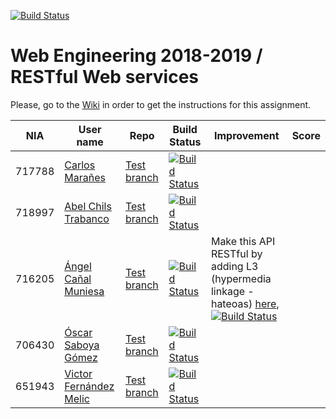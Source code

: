 [![Build Status](https://travis-ci.org/UNIZAR-30246-WebEngineering/lab3-restful-ws.svg?branch=master)](https://travis-ci.org/UNIZAR-30246-WebEngineering/lab3-restful-ws)
# Web Engineering 2018-2019 / RESTful Web services
Please, go to the [Wiki](https://github.com/UNIZAR-30246-WebEngineering/lab3-restful-ws/wiki) in order to get the instructions for this assignment.

| NIA    | User name | Repo | Build Status | Improvement | Score
|--------|-----------|------|--------------|-------------|--------
| 717788 | [Carlos Marañes](https://github.com/carlosmn1997) | [Test branch](https://github.com/carlosmn1997/lab3-restful-ws/tree/test) | [![Build Status](https://travis-ci.org/carlosmn1997/lab3-restful-ws.svg)](https://travis-ci.org/carlosmn1997/lab3-restful-ws) | |
| 718997 | [Abel Chils Trabanco](https://github.com/AbelChT) | [Test branch](https://github.com/AbelChT/lab3-restful-ws/tree/test) | [![Build Status](https://travis-ci.com/AbelChT/lab3-restful-ws.svg?branch=test)](https://travis-ci.com/AbelChT/lab3-restful-ws) |             |
| 716205 | [Ángel Cañal Muniesa](https://github.com/lAngelP) | [Test branch](https://github.com/lAngelP/lab3-restful-ws/tree/test) | [![Build Status](https://www.travis-ci.com/lAngelP/lab3-restful-ws.svg?branch=test)](https://www.travis-ci.com/lAngelP/lab3-restful-ws) | Make this API RESTful by adding L3 (hypermedia linkage - hateoas) [here](https://github.com/lAngelP/lab3-restful-ws/blob/hateoas/README.md), [![Build Status](https://travis-ci.com/lAngelP/lab3-restful-ws.svg?branch=hateoas)](https://github.com/lAngelP/lab3-restful-ws/tree/hateoas) | |
706430 | [Óscar Saboya Gómez](https://github.com/oscarsa) | [Test branch](https://github.com/oscarsa/lab3-restful-ws/tree/test) | [![Build Status](https://api.travis-ci.org/oscarsa/lab3-restful-ws.svg?branch=test)](https://travis-ci.org/oscarsa/lab3-restful-ws) | | |
651943 | [Victor Fernández Melic](https://github.com/Melic93) | [Test branch](https://github.com/Melic93/lab3-restful-ws/tree/test) | [![Build Status](https://api.travis-ci.org/Melic93/lab3-restful-ws.svg?branch=test)](https://travis-ci.org/Melic93/lab3-restful-ws) | | |